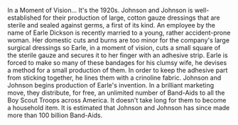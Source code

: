 
In a Moment of Vision...
It&#39;s the 1920s.
Johnson and Johnson is well-established
for their production of large, 
cotton gauze dressings
that are sterile and sealed against germs,
a first of its kind.
An employee by the name of Earle Dickson
is recently married to a young,
rather accident-prone woman.
Her domestic cuts and burns are too minor
for the company&#39;s large surgical dressings
so Earle, in a moment of vision,
cuts a small square of the sterile gauze
and secures it to her finger
with an adhesive strip.
Earle is forced to make so many
of these bandages for his clumsy wife,
he devises a method for a small
production of them.
In order to keep the adhesive part
from sticking together,
he lines them with a crinoline fabric.
Johnson and Johnson begins production
of Earle&#39;s invention.
In a brilliant marketing move,
they distribute, for free, an unlimited
number of Band-Aids
to all the Boy Scout Troops
across America.
It doesn&#39;t take long for them to become
a household item.
It is estimated that Johnson and Johnson
has since made more than 
100 billion Band-Aids.
